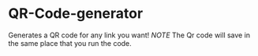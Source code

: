 # QR-Code-generator
Generates a QR code for any link you want!
*NOTE*
The Qr code will save in the same place that you run the code.
